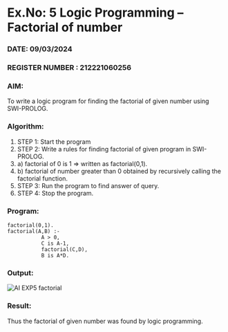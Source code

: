 # Ex.No: 5   Logic Programming – Factorial of number   
### DATE: 09/03/2024			                                                                           
### REGISTER NUMBER : 212221060256
### AIM: 
To  write  a logic program for finding the factorial of given number using SWI-PROLOG. 
### Algorithm:
1. STEP 1: Start the program
2. STEP 2:  Write a rules for finding factorial of given program in SWI-PROLOG.
3.   a)	factorial of 0 is 1 => written as factorial(0,1).
4.   b)	factorial of number greater than 0 obtained by recursively calling the factorial    function.
5. STEP 3: Run the program  to find answer of  query.
6. STEP 4: Stop the program.

### Program:
```
factorial(0,1).
factorial(A,B) :-  
           A > 0, 
           C is A-1,
           factorial(C,D),
           B is A*D.
```

### Output:

![AI EXP5 factorial](https://github.com/Shyamonyou/AI_Lab_2023-24/assets/123711349/ea2a660d-c17d-4891-b4f4-787e798b34b7)


### Result:
Thus the factorial of given number was found by logic programming. 
